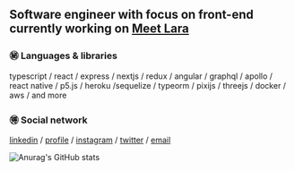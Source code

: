 ## Software engineer with focus on front-end currently working on [Meet Lara](https://meetlara.ai/)

### ㊙️ Languages & libraries

typescript / react / express / nextjs / redux / angular / graphql / apollo / react native / p5.js / heroku /sequelize / typeorm / pixijs / threejs / docker / aws / and more

### 🉐 Social network

[linkedin](https://www.linkedin.com/in/polbac/) / [profile](https://polbac.site/) / [instagram](https://www.instagram.com/polbac_______/) / [twitter](https://twitter.com/polbac) / [email](mailto:polbac@gmail.com)

![Anurag's GitHub stats](https://github-readme-stats.vercel.app/api?username=polbac&show_icons=true&theme=radical)



